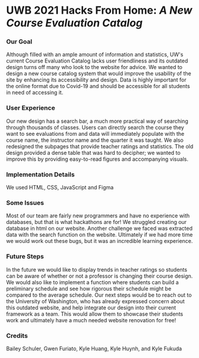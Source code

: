 # UWB 2021 Hacks From Home: _A New Course Evaluation Catalog_

### Our Goal
Although filled with an ample amount of information and statistics, UW's current Course Evaluation Catalog lacks user friendliness and its outdated design turns off many who look to the website for advice. We wanted to design a new course catalog system that would improve the usability of the site by enhancing its accessibility and design. Data is highly important for the online format due to Covid-19 and should be accessible for all students in need of accessing it. 
### User Experience
Our new design has a search bar, a much more practical way of searching through thousands of classes. Users can directly search the course they want to see evaluations from and data will immediately populate with the course name, the instructor name and the quarter it was taught. We also redesigned the subpages that provide teacher ratings and statistics. The old design provided a dense table that was hard to decipher; we wanted to improve this by providing easy-to-read figures and accompanying visuals.
### Implementation Details
We used HTML, CSS, JavaScript and Figma
### Some Issues
Most of our team are fairly new programmers and have no experience with databases, but that is what hackathons are for! We struggled creating our database in html on our website. Another challenge we faced was extracted data with the search function on the website. Ultimately if we had more time we would work out these bugs, but it was an incredible learning experience. 
### Future Steps
In the future we would like to display trends in teacher ratings so students can be aware of whether or not a professor is changing their course design. We would also like to implement a function where students can build a preliminary schedule and see how rigorous their schedule might be compared to the average schedule. Our next steps would be to reach out to the University of Washington, who has already expressed concern about this outdated website, and help integrate our design into their current framework as a team. This would allow them to showcase their students work and ultimately have a much needed website renovation for free!

### Credits
Bailey Schuler, Gwen Furiato, Kyle Huang, Kyle Huynh, and Kyle Fukuda
